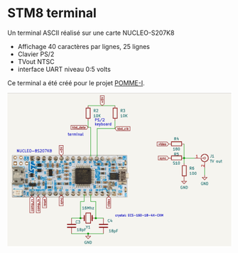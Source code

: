 # STM8 terminal 

Un terminal ASCII réalisé sur une carte NUCLEO-S207K8

*   Affichage 40 caractères par lignes, 25 lignes 
*   Clavier PS/2 
*   TVout NTSC 
*   interface UART niveau 0:5 volts 

Ce terminal a été créé pour le projet [POMME-I](https://github.com/Picatout/pomme-I).

![schématique](terminal_schematic.png)
